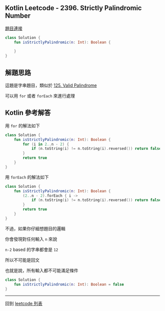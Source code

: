 ## Kotlin Leetcode - 2396. Strictly Palindromic Number

[題目連接](https://leetcode.com/problems/strictly-palindromic-number/)

```kotlin
class Solution {
    fun isStrictlyPalindromic(n: Int): Boolean {
        
    }
}
```

## 解題思路

這題是字串題目，類似於 [125. Valid Palindrome](125.md)

可以用 `for` 或者 `forEach` 來進行處理

## Kotlin 參考解答
用 `for` 的解法如下

```kotlin
class Solution {
    fun isStrictlyPalindromic(n: Int): Boolean {
        for (i in 2..n - 2) {
            if (n.toString(i) != n.toString(i).reversed()) return false
        }
        return true
    }
}
```

用 `forEach` 的解法如下

```kotlin
class Solution {
    fun isStrictlyPalindromic(n: Int): Boolean {
        (2..n - 2).forEach { i ->
            if (n.toString(i) != n.toString(i).reversed()) return false
        }
        return true
    }
}
```

不過，如果你仔細想題目的邏輯

你會發現對任何輸入 `n` 來說

`n-2` based 的字串都會是 `12`

所以不可能是回文

也就是說，所有輸入都不可能滿足條件

```kotlin
class Solution {
    fun isStrictlyPalindromic(n: Int): Boolean = false
}
```
------

回到 [leetcode 列表](index.md)
